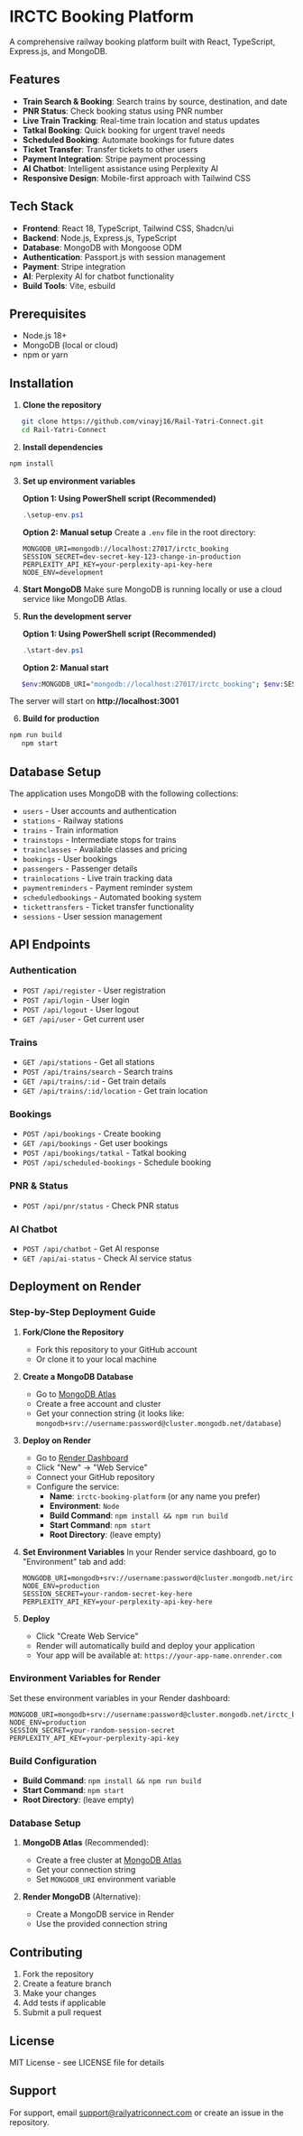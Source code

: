 # IRCTC Booking Platform

A comprehensive railway booking platform built with React, TypeScript, Express.js, and MongoDB.

## Features

- **Train Search & Booking**: Search trains by source, destination, and date
- **PNR Status**: Check booking status using PNR number
- **Live Train Tracking**: Real-time train location and status updates
- **Tatkal Booking**: Quick booking for urgent travel needs
- **Scheduled Booking**: Automate bookings for future dates
- **Ticket Transfer**: Transfer tickets to other users
- **Payment Integration**: Stripe payment processing
- **AI Chatbot**: Intelligent assistance using Perplexity AI
- **Responsive Design**: Mobile-first approach with Tailwind CSS

## Tech Stack

- **Frontend**: React 18, TypeScript, Tailwind CSS, Shadcn/ui
- **Backend**: Node.js, Express.js, TypeScript
- **Database**: MongoDB with Mongoose ODM
- **Authentication**: Passport.js with session management
- **Payment**: Stripe integration
- **AI**: Perplexity AI for chatbot functionality
- **Build Tools**: Vite, esbuild

## Prerequisites

- Node.js 18+ 
- MongoDB (local or cloud)
- npm or yarn

## Installation

1. **Clone the repository**
```bash
   git clone https://github.com/vinayj16/Rail-Yatri-Connect.git
   cd Rail-Yatri-Connect
```

2. **Install dependencies**
```bash
npm install
   ```

3. **Set up environment variables**
   
   **Option 1: Using PowerShell script (Recommended)**
   ```powershell
   .\setup-env.ps1
   ```
   
   **Option 2: Manual setup**
   Create a `.env` file in the root directory:
   ```env
   MONGODB_URI=mongodb://localhost:27017/irctc_booking
   SESSION_SECRET=dev-secret-key-123-change-in-production
   PERPLEXITY_API_KEY=your-perplexity-api-key-here
   NODE_ENV=development
   ```

4. **Start MongoDB**
   Make sure MongoDB is running locally or use a cloud service like MongoDB Atlas.

5. **Run the development server**

   **Option 1: Using PowerShell script (Recommended)**
   ```powershell
   .\start-dev.ps1
   ```

   **Option 2: Manual start**
```bash
   $env:MONGODB_URI="mongodb://localhost:27017/irctc_booking"; $env:SESSION_SECRET="dev-secret-key-123"; npm run dev
```

   The server will start on **http://localhost:3001**

6. **Build for production**
```bash
npm run build
   npm start
   ```

## Database Setup

The application uses MongoDB with the following collections:
- `users` - User accounts and authentication
- `stations` - Railway stations
- `trains` - Train information
- `trainstops` - Intermediate stops for trains
- `trainclasses` - Available classes and pricing
- `bookings` - User bookings
- `passengers` - Passenger details
- `trainlocations` - Live train tracking data
- `paymentreminders` - Payment reminder system
- `scheduledbookings` - Automated booking system
- `tickettransfers` - Ticket transfer functionality
- `sessions` - User session management

## API Endpoints

### Authentication
- `POST /api/register` - User registration
- `POST /api/login` - User login
- `POST /api/logout` - User logout
- `GET /api/user` - Get current user

### Trains
- `GET /api/stations` - Get all stations
- `POST /api/trains/search` - Search trains
- `GET /api/trains/:id` - Get train details
- `GET /api/trains/:id/location` - Get train location

### Bookings
- `POST /api/bookings` - Create booking
- `GET /api/bookings` - Get user bookings
- `POST /api/bookings/tatkal` - Tatkal booking
- `POST /api/scheduled-bookings` - Schedule booking

### PNR & Status
- `POST /api/pnr/status` - Check PNR status

### AI Chatbot
- `POST /api/chatbot` - Get AI response
- `GET /api/ai-status` - Check AI service status

## Deployment on Render

### Step-by-Step Deployment Guide

1. **Fork/Clone the Repository**
   - Fork this repository to your GitHub account
   - Or clone it to your local machine

2. **Create a MongoDB Database**
   - Go to [MongoDB Atlas](https://www.mongodb.com/atlas)
   - Create a free account and cluster
   - Get your connection string (it looks like: `mongodb+srv://username:password@cluster.mongodb.net/database`)

3. **Deploy on Render**
   - Go to [Render Dashboard](https://dashboard.render.com)
   - Click "New" → "Web Service"
   - Connect your GitHub repository
   - Configure the service:
     - **Name**: `irctc-booking-platform` (or any name you prefer)
     - **Environment**: `Node`
     - **Build Command**: `npm install && npm run build`
     - **Start Command**: `npm start`
     - **Root Directory**: (leave empty)

4. **Set Environment Variables**
   In your Render service dashboard, go to "Environment" tab and add:
   ```
   MONGODB_URI=mongodb+srv://username:password@cluster.mongodb.net/irctc_booking
   NODE_ENV=production
   SESSION_SECRET=your-random-secret-key-here
   PERPLEXITY_API_KEY=your-perplexity-api-key-here
   ```

5. **Deploy**
   - Click "Create Web Service"
   - Render will automatically build and deploy your application
   - Your app will be available at: `https://your-app-name.onrender.com`

### Environment Variables for Render

Set these environment variables in your Render dashboard:

```
MONGODB_URI=mongodb+srv://username:password@cluster.mongodb.net/irctc_booking
NODE_ENV=production
SESSION_SECRET=your-random-session-secret
PERPLEXITY_API_KEY=your-perplexity-api-key
```

### Build Configuration

- **Build Command**: `npm install && npm run build`
- **Start Command**: `npm start`
- **Root Directory**: (leave empty)

### Database Setup

1. **MongoDB Atlas** (Recommended):
   - Create a free cluster at [MongoDB Atlas](https://www.mongodb.com/atlas)
   - Get your connection string
   - Set `MONGODB_URI` environment variable

2. **Render MongoDB** (Alternative):
   - Create a MongoDB service in Render
   - Use the provided connection string

## Contributing

1. Fork the repository
2. Create a feature branch
3. Make your changes
4. Add tests if applicable
5. Submit a pull request

## License

MIT License - see LICENSE file for details

## Support

For support, email support@railyatriconnect.com or create an issue in the repository.
